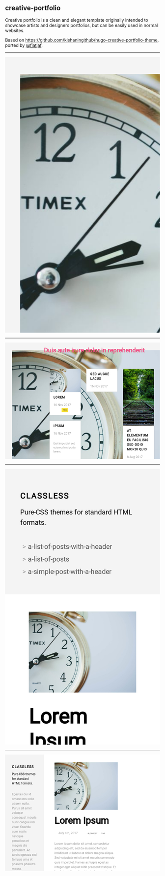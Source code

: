 ## creative-portfolio

Creative portfolio is a clean and elegant template originally intended to showcase artists and designers portfolios, but can be easily used in normal websites.

Based on https://github.com/kishaningithub/hugo-creative-portfolio-theme, ported by [@fiatjaf](https://github.com/fiatjaf).

---

![](screenshots/creative-portfolio-list-mobile.png)

---

![](screenshots/creative-portfolio-list.png)

---

![](screenshots/creative-portfolio-post-mobile.png)

---

![](screenshots/creative-portfolio-post.png)
